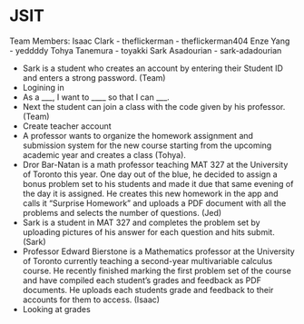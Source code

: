 # JSIT

Team Members:
Isaac Clark     - theflickerman
                - theflickerman404
Enze Yang       - yeddddy
Tohya Tanemura  - toyakki
Sark Asadourian - sark-adadourian

-	Sark is a student who creates an account by entering their Student ID and enters a strong password. (Team)
-	Logining in
-	As a ___, I want to ____ so that I can ___.
-	Next the student can join a class with the code given by his professor. (Team)
-	Create teacher account
-	A professor wants to organize the homework assignment and submission system for the new course starting from the upcoming academic year and creates a class  (Tohya).
-	Dror Bar-Natan is a math professor teaching MAT 327 at the University of Toronto this year. One day out of the blue, he decided to assign a bonus problem set to his students and made it due that same evening of the day it is assigned. He creates this new homework in the app and calls it “Surprise Homework” and uploads a PDF document with all the problems and selects the number of questions. (Jed)
-	Sark is a student in MAT 327 and completes the problem set by uploading pictures of his answer for each question and hits submit. (Sark)
-	Professor Edward Bierstone is a Mathematics professor at the University of Toronto currently teaching a second-year multivariable calculus course. He recently finished marking the first problem set of the course and have compiled each student’s grades and feedback as PDF documents. He uploads each students grade and feedback to their accounts for them to access. (Isaac)
-	Looking at grades
